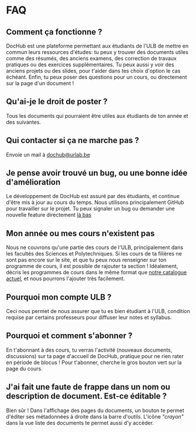 # FAQ

## Comment ça fonctionne ?

DocHub est une plateforme permettant aux étudiants de l'ULB de mettre en commun leurs ressources d'études: tu peux y trouver des documents utiles comme des résumés, des anciens examens, des correction de travaux pratiques ou des exercices supplémentaires. Tu peux aussi y voir des anciens projets ou des slides, pour t'aider dans tes choix d'option le cas échéant. Enfin, tu peux poser des questions pour un cours, ou directement sur la page d'un document !

## Qu'ai-je le droit de poster ?

Tous les documents qui pourraient être utiles aux étudiants de ton année et des suivantes.

## Qui contacter si ça ne marche pas ?

Envoie un mail à [dochub@urlab.be](mailto:dochub@urlab.be)

## Je pense avoir trouvé un bug, ou une bonne idée d'amélioration

Le développement de DocHub est assuré par des étudiants, et continue d'être mis à jour au cours du temps. Nous utilisons principalement GitHub pour travailler sur le projet. Tu peux signaler un bug ou demander une nouvelle feature directement [là bas](https://github.com/UrLab/DocHub/issues/new)


## Mon année ou mes cours n'existent pas

Nous ne couvrons qu'une partie des cours de l'ULB, principalement dans les facultés des Sciences et Polytechniques. Si les cours de ta filières ne sont pas encore sur le site, et que tu peux nous renseigner sur ton programme de cours, il est possible de rajouter ta section ! Idéalement, décris les programmes de cours dans le même format que [notre catalogue actuel](https://github.com/UrLab/catalog-ulb/blob/master/tree.yaml), et nous pourrons l'ajouter très facilement.

## Pourquoi mon compte ULB ?

Ceci nous permet de nous assurer que tu es bien étudiant à l'ULB, condition requise par certains professeurs pour diffuser leur notes et syllabus.

## Pourquoi et comment s'abonner ?

En t'abonnant à des cours, tu verras l'activité (nouveaux documents, discussions) sur ta page d'accueil de DocHub, pratique pour ne rien rater en période de blocus ! Pour t'abonner, cherche le gros bouton vert sur la page du cours.

## J'ai fait une faute de frappe dans un nom ou description de document. Est-ce éditable ?

Bien sûr ! Dans l'affichage des pages du documents, un bouton te permet d'éditer ses métadonnées à droite dans la barre d'outils. L'icône _"crayon"_ dans la vue liste des documents te permet aussi d'y accéder.

